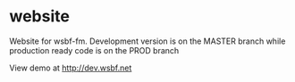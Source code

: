 website
=======

Website for wsbf-fm. Development version is on the MASTER branch while production ready code is on the PROD branch

View demo at http://dev.wsbf.net
